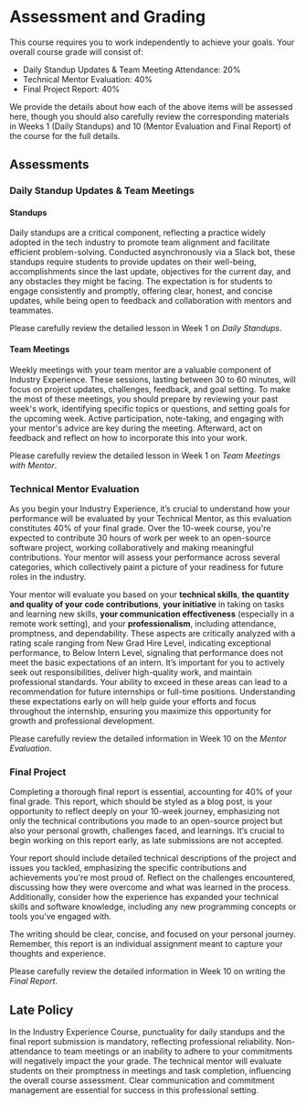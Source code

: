 # Assessment and Grading 

This course requires you to work independently to achieve your goals. Your overall course grade will consist of:

- Daily Standup Updates & Team Meeting Attendance: 20%
- Technical Mentor Evaluation: 40%
- Final Project Report: 40%

We provide the details about how each of the above items will be assessed here, though you should also carefully review the corresponding materials in Weeks 1 (Daily Standups) and 10 (Mentor Evaluation and Final Report) of the course for the full details.

## Assessments

### Daily Standup Updates & Team Meetings

#### Standups

Daily standups are a critical component, reflecting a practice widely adopted in the tech industry to promote team alignment and facilitate efficient problem-solving. Conducted asynchronously via a Slack bot, these standups require students to provide updates on their well-being, accomplishments since the last update, objectives for the current day, and any obstacles they might be facing. The expectation is for students to engage consistently and promptly, offering clear, honest, and concise updates, while being open to feedback and collaboration with mentors and teammates.

Please carefully review the detailed lesson in Week 1 on *Daily Standups*.

#### Team Meetings

Weekly meetings with your team mentor are a valuable component of Industry Experience. These sessions, lasting between 30 to 60 minutes, will focus on project updates, challenges, feedback, and goal setting. To make the most of these meetings, you should prepare by reviewing your past week's work, identifying specific topics or questions, and setting goals for the upcoming week. Active participation, note-taking, and engaging with your mentor's advice are key during the meeting. Afterward, act on feedback and reflect on how to incorporate this into your work.

Please carefully review the detailed lesson in Week 1 on *Team Meetings with Mentor*.


### Technical Mentor Evaluation

As you begin your Industry Experience, it’s crucial to understand how your performance will be evaluated by your Technical Mentor, as this evaluation constitutes 40% of your final grade. Over the 10-week course, you're expected to contribute 30 hours of work per week to an open-source software project, working collaboratively and making meaningful contributions. Your mentor will assess your performance across several categories, which collectively paint a picture of your readiness for future roles in the industry.

Your mentor will evaluate you based on your **technical skills**, **the quantity and quality of your code contributions**, **your initiative** in taking on tasks and learning new skills, **your communication effectiveness** (especially in a remote work setting), and your **professionalism**, including attendance, promptness, and dependability. These aspects are critically analyzed with a rating scale ranging from New Grad Hire Level, indicating exceptional performance, to Below Intern Level, signaling that performance does not meet the basic expectations of an intern. It’s important for you to actively seek out responsibilities, deliver high-quality work, and maintain professional standards. Your ability to exceed in these areas can lead to a recommendation for future internships or full-time positions. Understanding these expectations early on will help guide your efforts and focus throughout the internship, ensuring you maximize this opportunity for growth and professional development.

Please carefully review the detailed information in Week 10 on the *Mentor Evaluation*.

### Final Project

Completing a thorough final report is essential, accounting for 40% of your final grade. This report, which should be styled as a blog post, is your opportunity to reflect deeply on your 10-week journey, emphasizing not only the technical contributions you made to an open-source project but also your personal growth, challenges faced, and learnings. It’s crucial to begin working on this report early, as late submissions are not accepted.

Your report should include detailed technical descriptions of the project and issues you tackled, emphasizing the specific contributions and achievements you're most proud of. Reflect on the challenges encountered, discussing how they were overcome and what was learned in the process. Additionally, consider how the experience has expanded your technical skills and software knowledge, including any new programming concepts or tools you've engaged with.

The writing should be clear, concise, and focused on your personal journey. Remember, this report is an individual assignment meant to capture your thoughts and experience. 

Please carefully review the detailed information in Week 10 on writing the *Final Report*.


## Late Policy

In the Industry Experience Course, punctuality for daily standups and the final report submission is mandatory, reflecting professional reliability. Non-attendance to team meetings or an inability to adhere to your commitments will negatively impact the your grade.  The technical mentor will evaluate students on their promptness in meetings and task completion, influencing the overall course assessment. Clear communication and commitment management are essential for success in this professional setting.

